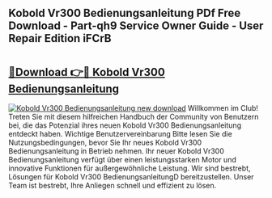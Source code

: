 ## Kobold Vr300 Bedienungsanleitung PDf Free Download - Part-qh9 Service Owner Guide - User Repair Edition iFCrB

# <h2><a href="http://df4i6l.blite.top/?on=Kobold+Vr300+Bedienungsanleitung">🔗Download 👉🔴 Kobold Vr300 Bedienungsanleitung</a></h2>

[![Kobold Vr300 Bedienungsanleitung new download](https://i.imgur.com/lujVjoI.png)](http://df4i6l.blite.top/?on=Kobold+Vr300+Bedienungsanleitung)
Willkommen im Club! Treten Sie mit diesem hilfreichen Handbuch der Community von Benutzern bei, die das Potenzial ihres neuen Kobold Vr300 Bedienungsanleitung entdeckt haben. Wichtige Benutzervereinbarung Bitte lesen Sie die Nutzungsbedingungen, bevor Sie Ihr neues Kobold Vr300 Bedienungsanleitung in Betrieb nehmen. Ihr neuer Kobold Vr300 Bedienungsanleitung verfügt über einen leistungsstarken Motor und innovative Funktionen für außergewöhnliche Leistung. Wir sind bestrebt, Lösungen für Kobold Vr300 BedienungsanleitungD bereitzustellen. Unser Team ist bestrebt, Ihre Anliegen schnell und effizient zu lösen.
